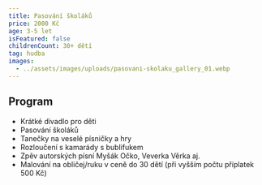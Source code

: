 ```yaml
---
title: Pasování školáků
price: 2000 Kč
age: 3-5 let
isFeatured: false
childrenCount: 30+ dětí
tag: hudba
images:
  - ../assets/images/uploads/pasovani-skolaku_gallery_01.webp
---
```

## Program

* Krátké divadlo pro děti
* Pasování školáků
* Tanečky na veselé písničky a hry
* Rozloučení s kamarády s bublifukem
* Zpěv autorských písní Myšák Očko, Veverka Věrka aj.
* Malování na obličej/ruku v ceně do 30 dětí (při vyšším počtu příplatek 500 Kč)
